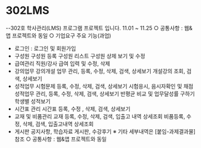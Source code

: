 # 302LMS
--302호 학사관리(LMS) 프로그램 프로젝트 입니다.
11.01 ~ 11.25
○ 공통사항 : 웹&앱 프로젝트와 동일
○ 기업요구 주요 기능(과업)
- 로그인 : 로그인 및 회원가입
- 구성원
구성원 등록 구성원 리스트
구성원 상제 보기 및 수정
- 급여관리
직원/강사 급여 입력 및 수정, 삭제
- 강의업무
강의개설 업무 관리, 등록, 수정, 삭제, 검색, 상세보기
개설강의 조회, 검색, 상세보기
- 성적업무
시험문제 등록, 수정, 삭제, 검색, 상세보기
시험응시, 음시자확인 및 채점
성적업무 관리, 등록, 수정, 삭제, 검색, 상세보기
반평균 비교 및 업무달성률 구하기
학생별 성적보기
- 시간표 관리
시간표 등록, 수정 , 삭제, 검색, 상세보기
- 교재 및 비품관리
교재 등록, 수정, 삭제, 검색, 입출고 내역 상세조회
비품등록, 수정, 삭제, 검색, 입출고내역 상세조회
- 게시판
공지사항, 학습자료 게시판, 수강후기
※ 기타 세부내역은 [붙임-과제결과물]참조
○ 공통사항 : 웹&앱 프로젝트와 동일
